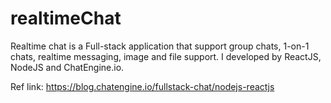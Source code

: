 # realtimeChat
Realtime chat is a Full-stack application that support group chats, 1-on-1 chats, realtime messaging, image and file support.
I developed by ReactJS, NodeJS and ChatEngine.io.

Ref link:
https://blog.chatengine.io/fullstack-chat/nodejs-reactjs
